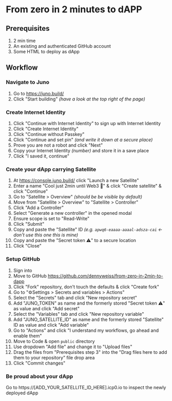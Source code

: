 # From zero in 2 minutes to dAPP

## Prerequisites

1. 2 min time
2. An existing and authenticated GitHub account
3. Some HTML to deploy as dApp

## Workflow

### Navigate to Juno

1. Go to https://juno.build/
2. Click "Start building" *(have a look at the top right of the page)*

### Create Internet Identity
1. Click "Continue with Internet Identity" to sign up with Internet Identity
2. Click "Create Internet Identity"
3. Click "Continue without Passkey"
4. Click "Continue and set pin" *(and write it down at a secure place)*
5. Prove you are not a robot and click "Next"
6. Copy your Internet Identity *(number)* and store it in a save place
7. Click "I saved it, continue"

### Create your dApp carrying Satellite

1. At https://console.juno.build/ click "Launch a new Satellite"
2. Enter a name "Cool just 2min until Web3 🚀" & click "Create satellite" & click "Continue"
3. Go to "Satellite > Overview" *(should be be visible by default)*
4. Move from "Satellite > Overview" to "Satellite > Controller"
5. Click "Add a Controller"
6. Select "Generate a new controller" in the opened modal
7. Ensure scope is set to "Read-Write"
8. Click "Submit"
9. Copy and paste the "Satellite" ID *(e.g. `apwq6-eaaaa-aaaal-adsza-cai` <- don't use this one this is mine)*
10. Copy and paste the "Secret token ⚠️" to a secure location
11. Click "Close"

### Setup GitHub
1. Sign into 
2. Move to GitHub https://github.com/dennyweiss/from-zero-in-2min-to-dapp
2. Click "Fork" repository, don't touch the defaults & click "Create fork"
3. Go to "⚙️Settings > Secrets and variables > Actions" 
4. Select the "Secrets" tab and click "New repository secret"
5. Add "JUNO_TOKEN" as name and the formerly stored "Secret token ⚠️" as value and click "Add secret"
6. Select the "Variables" tab and click "New repository variable"
7. Add "JUNO_SATELLITE_ID" as name and the formerly stored "Satellite" ID as value and click "Add variable"
8. Go to "Actions" and click "I understand my workflows, go ahead and enable them"
9. Move to Code & open `public` directory
10. Use dropdown "Add file" and change it to "Upload files"
11. Drag the files from "Prerequisites step 3" into the "Drag files here to add them to your repository" file drop area 
12. Click "Commit changes"

### Be proud about your dApp

Go to https://[ADD_YOUR_SATELLITE_ID_HERE].icp0.io to inspect the newly deployed dApp




